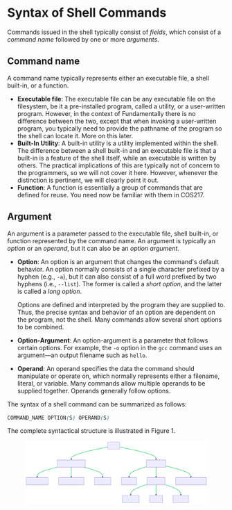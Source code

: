 # Syntax of Shell Commands

Commands issued in the shell typically consist of _fields_, which consist of a _command name_ followed by one or more _arguments_.&#x20;

## **Command name**

A command name typically represents either an executable file, a shell built-in, or a function.&#x20;

* **Executable file**: The executable file can be any executable file on the filesystem, be it a pre-installed program, called a utility, or a user-written program. However, in the context of Fundamentally there is no difference between the two, except that when invoking a user-written program, you typically need to provide the pathname of the program so the shell can locate it. More on this later.&#x20;
* **Built-In Utility**: A built-in utility is a utility implemented within the shell. The difference between a shell built-in and an executable file is that a built-in is a feature of the shell itself, while an executable is written by others. The practical implications of this are typically not of concern to the programmers, so we will not cover it here. However, whenever the distinction is pertinent, we will clearly point it out.&#x20;
* **Function**: A function is essentially a group of commands that are defined for reuse. You need now be familiar with them in COS217.&#x20;

## **Argument**

An argument is a parameter passed to the executable file, shell built-in, or function represented by the command name. An argument is typically an _option_ or an _operand_, but it can also be an _option argument_.&#x20;

*   **Option**: An option is an argument that changes the command's default behavior. An option normally consists of a single character prefixed by a hyphen (e.g., `-a`), but it can also consist of a full word prefixed by two hyphens (i.e., `--list`). The former is called a _short option_, and the latter is called a _long option_. &#x20;

    Options are defined and interpreted by the program they are supplied to. Thus, the precise syntax and behavior of an option are dependent on the program, not the shell. Many commands allow several short options to be combined.&#x20;
* **Option-Argument**: An option-argument is a parameter that follows certain options. For example, the `-o` option in the `gcc` command uses an argument—an output filename such as `hello`.
* **Operand**: An operand specifies the data the command should manipulate or operate on, which normally represents either a filename, literal, or variable. Many commands allow multiple operands to be supplied together. Operands generally follow options.

The syntax of a shell command can be summarized as follows:

```css
COMMAND_NAME OPTION(S) OPERAND(S)
```

The complete syntactical structure is illustrated in Figure 1.&#x20;

<figure><img src="../../.gitbook/assets/tree.svg" alt="" width="563"><figcaption></figcaption></figure>
